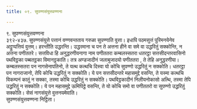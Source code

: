```yaml
---
title: ०९. सुपण्णसंयुत्तवण्णना

---
```

९. सुपण्णसंयुत्तवण्णना  
३९२-४३७. सुपण्णसंयुत्ते पत्तानं वण्णवन्तताय गरुळा सुपण्णाति वुत्ता। इधापि पठमसुत्तं पुरिमनयेनेव अट्ठुप्पत्तियं वुत्तम्। हरन्तीति उद्धरन्ति। उद्धरमाना च पन ते अत्तना हीने वा समे वा उद्धरितुं सक्कोन्ति, न अत्तना पणीततरे। सत्तविधा हि अनुद्धरणीयनागा नाम पणीततरा कम्बलस्सतरा धतरट्ठा सत्तसीदन्तरवासिनो पथविट्ठका पब्बतट्ठका विमानट्ठकाति। तत्र अण्डजादीनं जलाबुजादयो पणीततरा , ते तेहि अनुद्धरणीया। कम्बलस्सतरा पन नागसेनापतिनो, ते यत्थ कत्थचि दिस्वा यो कोचि सुपण्णो उद्धरितुं न सक्कोति। धतरट्ठा पन नागराजानो, तेपि कोचि उद्धरितुं न सक्कोति। ये पन सत्तसीदन्तरे महासमुद्दे वसन्ति, ते यस्मा कत्थचि विकम्पनं कातुं न सक्का, तस्मा कोचि उद्धरितुं न सक्कोति। पथविट्ठकादीनं निलीयनोकासो अत्थि, तस्मा तेपि उद्धरितुं न सक्कोति। ये पन महासमुद्दे ऊमिपिट्ठे वसन्ति, ते यो कोचि समो वा पणीततरो वा सुपण्णो उद्धरितुं सक्कोति। सेसं नागसंयुत्ते वुत्तनयमेवाति।  
सुपण्णसंयुत्तवण्णना निट्ठिता।  